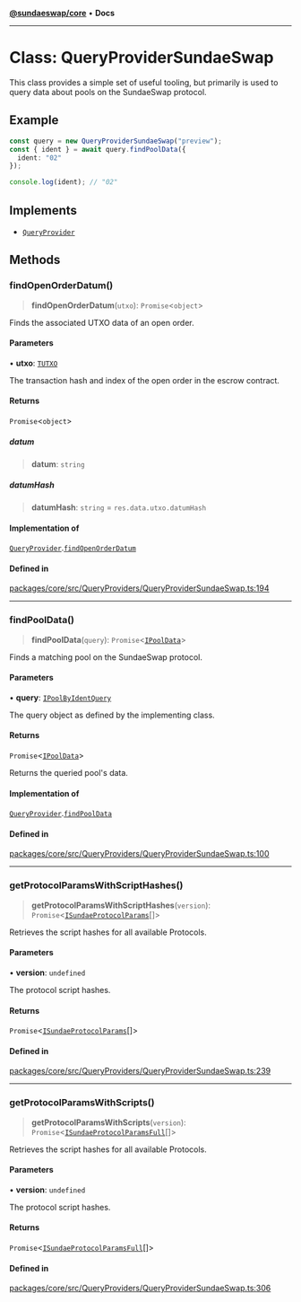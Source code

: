[**@sundaeswap/core**](../../README.md) • **Docs**

***

# Class: QueryProviderSundaeSwap

This class provides a simple set of useful tooling, but primarily is used to
query data about pools on the SundaeSwap protocol.

## Example

```ts
const query = new QueryProviderSundaeSwap("preview");
const { ident } = await query.findPoolData({
  ident: "02"
});

console.log(ident); // "02"
```

## Implements

- [`QueryProvider`](QueryProvider.md)

## Methods

### findOpenOrderDatum()

> **findOpenOrderDatum**(`utxo`): `Promise`\<`object`\>

Finds the associated UTXO data of an open order.

#### Parameters

• **utxo**: [`TUTXO`](../type-aliases/TUTXO.md)

The transaction hash and index of the open order in the escrow contract.

#### Returns

`Promise`\<`object`\>

##### datum

> **datum**: `string`

##### datumHash

> **datumHash**: `string` = `res.data.utxo.datumHash`

#### Implementation of

[`QueryProvider`](QueryProvider.md).[`findOpenOrderDatum`](QueryProvider.md#findopenorderdatum)

#### Defined in

[packages/core/src/QueryProviders/QueryProviderSundaeSwap.ts:194](https://github.com/SundaeSwap-finance/sundae-sdk/blob/main/packages/core/src/QueryProviders/QueryProviderSundaeSwap.ts#L194)

***

### findPoolData()

> **findPoolData**(`query`): `Promise`\<[`IPoolData`](../interfaces/IPoolData.md)\>

Finds a matching pool on the SundaeSwap protocol.

#### Parameters

• **query**: [`IPoolByIdentQuery`](../interfaces/IPoolByIdentQuery.md)

The query object as defined by the implementing class.

#### Returns

`Promise`\<[`IPoolData`](../interfaces/IPoolData.md)\>

Returns the queried pool's data.

#### Implementation of

[`QueryProvider`](QueryProvider.md).[`findPoolData`](QueryProvider.md#findpooldata)

#### Defined in

[packages/core/src/QueryProviders/QueryProviderSundaeSwap.ts:100](https://github.com/SundaeSwap-finance/sundae-sdk/blob/main/packages/core/src/QueryProviders/QueryProviderSundaeSwap.ts#L100)

***

### getProtocolParamsWithScriptHashes()

> **getProtocolParamsWithScriptHashes**(`version`): `Promise`\<[`ISundaeProtocolParams`](../interfaces/ISundaeProtocolParams.md)[]\>

Retrieves the script hashes for all available Protocols.

#### Parameters

• **version**: `undefined`

The protocol script hashes.

#### Returns

`Promise`\<[`ISundaeProtocolParams`](../interfaces/ISundaeProtocolParams.md)[]\>

#### Defined in

[packages/core/src/QueryProviders/QueryProviderSundaeSwap.ts:239](https://github.com/SundaeSwap-finance/sundae-sdk/blob/main/packages/core/src/QueryProviders/QueryProviderSundaeSwap.ts#L239)

***

### getProtocolParamsWithScripts()

> **getProtocolParamsWithScripts**(`version`): `Promise`\<[`ISundaeProtocolParamsFull`](../interfaces/ISundaeProtocolParamsFull.md)[]\>

Retrieves the script hashes for all available Protocols.

#### Parameters

• **version**: `undefined`

The protocol script hashes.

#### Returns

`Promise`\<[`ISundaeProtocolParamsFull`](../interfaces/ISundaeProtocolParamsFull.md)[]\>

#### Defined in

[packages/core/src/QueryProviders/QueryProviderSundaeSwap.ts:306](https://github.com/SundaeSwap-finance/sundae-sdk/blob/main/packages/core/src/QueryProviders/QueryProviderSundaeSwap.ts#L306)
